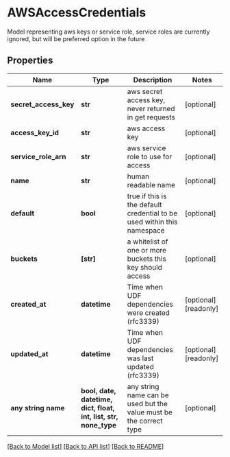 # AWSAccessCredentials

Model representing aws keys or service role, service roles are currently ignored, but will be preferred option in the future

## Properties
Name | Type | Description | Notes
------------ | ------------- | ------------- | -------------
**secret_access_key** | **str** | aws secret access key, never returned in get requests | [optional] 
**access_key_id** | **str** | aws access key | [optional] 
**service_role_arn** | **str** | aws service role to use for access | [optional] 
**name** | **str** | human readable name | [optional] 
**default** | **bool** | true if this is the default credential to be used within this namespace | [optional] 
**buckets** | **[str]** | a whitelist of one or more buckets this key should access | [optional] 
**created_at** | **datetime** | Time when UDF dependencies were created (rfc3339) | [optional] [readonly] 
**updated_at** | **datetime** | Time when UDF dependencies was last updated (rfc3339) | [optional] [readonly] 
**any string name** | **bool, date, datetime, dict, float, int, list, str, none_type** | any string name can be used but the value must be the correct type | [optional]

[[Back to Model list]](../README.md#documentation-for-models) [[Back to API list]](../README.md#documentation-for-api-endpoints) [[Back to README]](../README.md)



